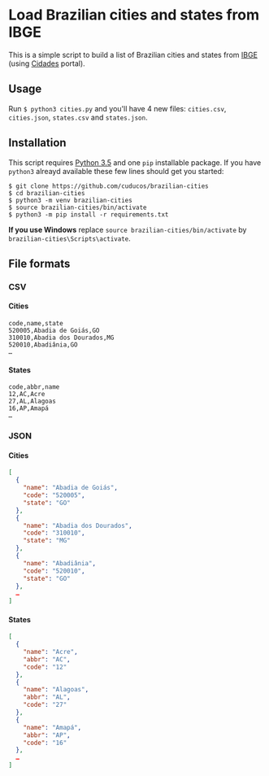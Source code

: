 # Load Brazilian cities and states from IBGE

This is a simple script to build a list of Brazilian cities and states from [IBGE](http://www.ibge.gov.br/english/) (using [Cidades](http://cidades.ibge.gov.br/) portal).

## Usage

Run `$ python3 cities.py` and you'll have 4 new files: `cities.csv`, `cities.json`, `states.csv` and `states.json`.

## Installation

This script requires [Python 3.5](https://python.org) and one `pip` installable package. If you have `python3` alreayd available these few lines should get you started: 

```console
$ git clone https://github.com/cuducos/brazilian-cities
$ cd brazilian-cities
$ python3 -m venv brazilian-cities
$ source brazilian-cities/bin/activate
$ python3 -m pip install -r requirements.txt
```

**If you use Windows** replace `source brazilian-cities/bin/activate` by `brazilian-cities\Scripts\activate`.

## File formats

### CSV

#### Cities

```csv
code,name,state
520005,Abadia de Goiás,GO
310010,Abadia dos Dourados,MG
520010,Abadiânia,GO
…
```

#### States

```csv
code,abbr,name
12,AC,Acre
27,AL,Alagoas
16,AP,Amapá
…
```

### JSON

#### Cities

```json
[
  {
    "name": "Abadia de Goiás",
    "code": "520005",
    "state": "GO"
  },
  {
    "name": "Abadia dos Dourados",
    "code": "310010",
    "state": "MG"
  },
  {
    "name": "Abadiânia",
    "code": "520010",
    "state": "GO"
  },
  …
]
```

#### States

```json
[
  {
    "name": "Acre",
    "abbr": "AC",
    "code": "12"
  },
  {
    "name": "Alagoas",
    "abbr": "AL",
    "code": "27"
  },
  {
    "name": "Amapá",
    "abbr": "AP",
    "code": "16"
  },
  …
]
```